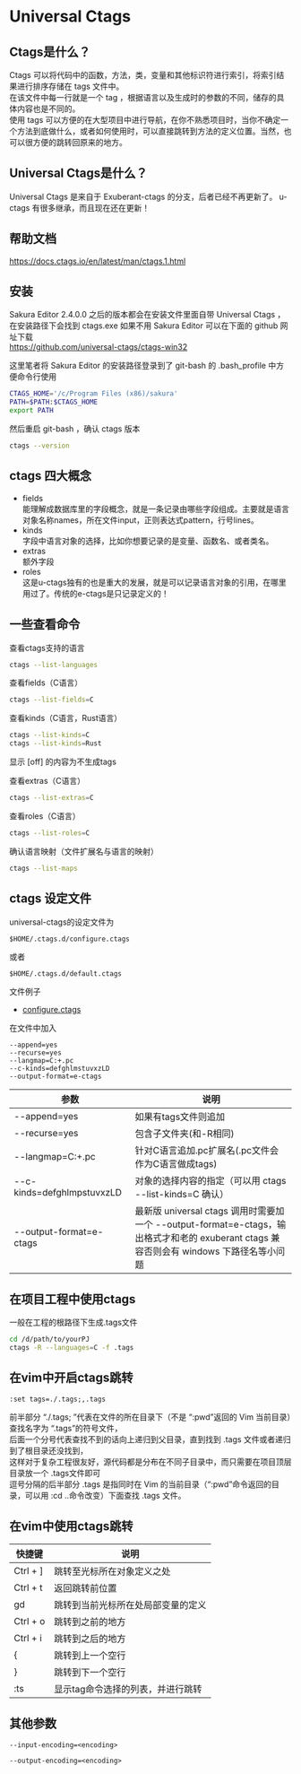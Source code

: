 # Universal Ctags

## Ctags是什么？
Ctags 可以将代码中的函数，方法，类，变量和其他标识符进行索引，将索引结果进行排序存储在 tags 文件中。  
在该文件中每一行就是一个 tag ，根据语言以及生成时的参数的不同，储存的具体内容也是不同的。  
使用 tags 可以方便的在大型项目中进行导航，在你不熟悉项目时，当你不确定一个方法到底做什么，或者如何使用时，可以直接跳转到方法的定义位置。当然，也可以很方便的跳转回原来的地方。

## Universal Ctags是什么？
Universal Ctags 是来自于 Exuberant-ctags 的分支，后者已经不再更新了。 u-ctags 有很多继承，而且现在还在更新！

## 帮助文档
https://docs.ctags.io/en/latest/man/ctags.1.html

## 安装
Sakura Editor 2.4.0.0 之后的版本都会在安装文件里面自带 Universal Ctags ，
在安装路径下会找到 ctags.exe
如果不用 Sakura Editor 可以在下面的 github 网址下载  
https://github.com/universal-ctags/ctags-win32

这里笔者将 Sakura Editor 的安装路径登录到了 git-bash 的 .bash_profile 中方便命令行使用
```bash
CTAGS_HOME='/c/Program Files (x86)/sakura'
PATH=$PATH:$CTAGS_HOME
export PATH
```
然后重启 git-bash ，确认 ctags 版本
```bash
ctags --version
```

## ctags 四大概念
* fields  
能理解成数据库里的字段概念，就是一条记录由哪些字段组成。主要就是语言对象名称names，所在文件input，正则表达式pattern，行号lines。
* kinds  
字段中语言对象的选择，比如你想要记录的是变量、函数名、或者类名。
* extras  
额外字段
* roles  
这是u-ctags独有的也是重大的发展，就是可以记录语言对象的引用，在哪里用过了。传统的e-ctags是只记录定义的！

## 一些查看命令
查看ctags支持的语言
```bash
ctags --list-languages
```

查看fields（C语言）
```bash
ctags --list-fields=C
```

查看kinds（C语言，Rust语言）
```bash
ctags --list-kinds=C
ctags --list-kinds=Rust
```
显示 [off] 的内容为不生成tags

查看extras（C语言）
```bash
ctags --list-extras=C
```

查看roles（C语言）
```bash
ctags --list-roles=C
```

确认语言映射（文件扩展名与语言的映射）
```bash
ctags --list-maps
```

## ctags 设定文件
universal-ctags的设定文件为
```
$HOME/.ctags.d/configure.ctags
```
或者
```
$HOME/.ctags.d/default.ctags
```

文件例子
* [configure.ctags](configure.ctags)

在文件中加入
```
--append=yes
--recurse=yes
--langmap=C:+.pc
--c-kinds=defghlmstuvxzLD
--output-format=e-ctags
```

| 参数                       | 说明                                                                                                                                    |
|----------------------------|-----------------------------------------------------------------------------------------------------------------------------------------|
| --append=yes               | 如果有tags文件则追加                                                                                                                    |
| --recurse=yes              | 包含子文件夹(和-R相同)                                                                                                                  |
| --langmap=C:+.pc           | 针对C语言追加.pc扩展名(.pc文件会作为C语言做成tags)                                                                                      |
| --c-kinds=defghlmpstuvxzLD | 对象的选择内容的指定（可以用 ctags --list-kinds=C 确认）                                                                                |
| --output-format=e-ctags    | 最新版 universal ctags 调用时需要加一个 --output-format=e-ctags，输出格式才和老的 exuberant ctags 兼容否则会有 windows 下路径名等小问题 |

## 在项目工程中使用ctags
一般在工程的根路径下生成.tags文件
```bash
cd /d/path/to/yourPJ
ctags -R --languages=C -f .tags
```

## 在vim中开启ctags跳转
```
:set tags=./.tags;,.tags
```
前半部分 “./.tags; ”代表在文件的所在目录下（不是 “:pwd”返回的 Vim 当前目录）查找名字为 “.tags”的符号文件，  
后面一个分号代表查找不到的话向上递归到父目录，直到找到 .tags 文件或者递归到了根目录还没找到，  
这样对于复杂工程很友好，源代码都是分布在不同子目录中，而只需要在项目顶层目录放一个 .tags文件即可  
逗号分隔的后半部分 .tags 是指同时在 Vim 的当前目录（“:pwd”命令返回的目录，可以用 :cd ..命令改变）下面查找 .tags 文件。

## 在vim中使用ctags跳转

| 快捷键   | 说明                               |
|----------|------------------------------------|
| Ctrl + ] | 跳转至光标所在对象定义之处         |
| Ctrl + t | 返回跳转前位置                     |
| gd       | 跳转到当前光标所在处局部变量的定义 |
| Ctrl + o | 跳转到之前的地方                   |
| Ctrl + i | 跳转到之后的地方                   |
| {        | 跳转到上一个空行                   |
| }        | 跳转到下一个空行                   |
| :ts      | 显示tag命令选择的列表，并进行跳转  |

## 其他参数
```
--input-encoding=<encoding>
```
```
--output-encoding=<encoding>
```
